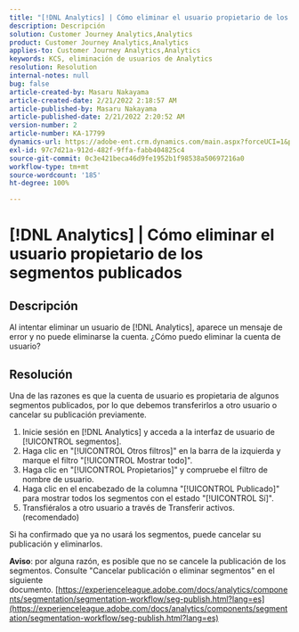 ```yaml
---
title: "[!DNL Analytics] | Cómo eliminar el usuario propietario de los segmentos publicados"
description: Descripción
solution: Customer Journey Analytics,Analytics
product: Customer Journey Analytics,Analytics
applies-to: Customer Journey Analytics,Analytics
keywords: KCS, eliminación de usuarios de Analytics
resolution: Resolution
internal-notes: null
bug: false
article-created-by: Masaru Nakayama
article-created-date: 2/21/2022 2:18:57 AM
article-published-by: Masaru Nakayama
article-published-date: 2/21/2022 2:20:52 AM
version-number: 2
article-number: KA-17799
dynamics-url: https://adobe-ent.crm.dynamics.com/main.aspx?forceUCI=1&pagetype=entityrecord&etn=knowledgearticle&id=d767189f-bc92-ec11-b400-000d3a58b8a1
exl-id: 97c7d21a-912d-482f-9ffa-fabb404825c4
source-git-commit: 0c3e421beca46d9fe1952b1f98538a50697216a0
workflow-type: tm+mt
source-wordcount: '185'
ht-degree: 100%

---
```


# [!DNL Analytics] | Cómo eliminar el usuario propietario de los segmentos publicados

## Descripción

Al intentar eliminar un usuario de [!DNL Analytics], aparece un mensaje de error y no puede eliminarse la cuenta. ¿Cómo puedo eliminar la cuenta de usuario?

## Resolución




Una de las razones es que la cuenta de usuario es propietaria de algunos segmentos publicados, por lo que debemos transferirlos a otro usuario o cancelar su publicación previamente.

1. Inicie sesión en [!DNL Analytics] y acceda a la interfaz de usuario de [!UICONTROL segmentos].
2. Haga clic en &quot;[!UICONTROL Otros filtros]&quot; en la barra de la izquierda y marque el filtro &quot;[!UICONTROL Mostrar todo]&quot;.
3. Haga clic en &quot;[!UICONTROL Propietarios]&quot; y compruebe el filtro de nombre de usuario.
4. Haga clic en el encabezado de la columna &quot;[!UICONTROL Publicado]&quot; para mostrar todos los segmentos con el estado &quot;[!UICONTROL Sí]&quot;.
5. Transfiéralos a otro usuario a través de Transferir activos. (recomendado)


Si ha confirmado que ya no usará los segmentos, puede cancelar su publicación y eliminarlos.



<b>Aviso</b>: por alguna razón, es posible que no se cancele la publicación de los segmentos. Consulte &quot;Cancelar publicación o eliminar segmentos&quot; en el siguiente documento. [https://experienceleague.adobe.com/docs/analytics/components/segmentation/segmentation-workflow/seg-publish.html?lang=es](https://experienceleague.adobe.com/docs/analytics/components/segmentation/segmentation-workflow/seg-publish.html?lang=es)
